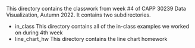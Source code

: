 This directory contains the classwork from week #4 of CAPP 30239 Data Visualization, Autumn 2022. It contains two subdirectories.

- in_class
This directory contains all of the in-class examples we worked on during 4th week
- line_chart_hw
This directory contains the line chart homework
